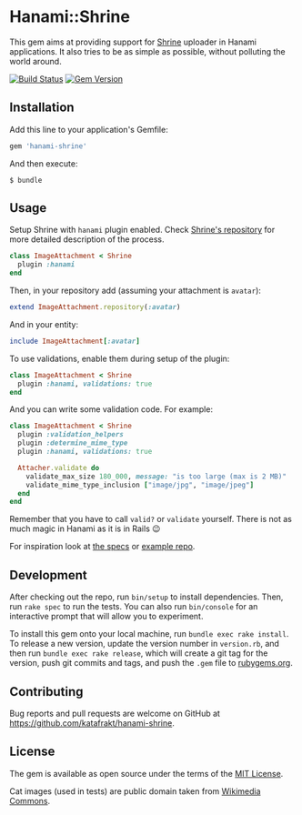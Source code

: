 # Hanami::Shrine

This gem aims at providing support for [Shrine](https://github.com/janko-m/shrine) uploader in Hanami applications. It also tries to be as simple as possible, without polluting the world around.

[![Build Status](https://travis-ci.org/katafrakt/hanami-shrine.svg)](https://travis-ci.org/katafrakt/hanami-shrine)
[![Gem Version](https://badge.fury.io/rb/hanami-shrine.svg)](https://badge.fury.io/rb/hanami-shrine)

## Installation

Add this line to your application's Gemfile:

```ruby
gem 'hanami-shrine'
```

And then execute:

    $ bundle

## Usage

Setup Shrine with `hanami` plugin enabled. Check [Shrine's repository](https://github.com/janko-m/shrine) for more detailed description of the process.

```ruby
class ImageAttachment < Shrine
  plugin :hanami
end
```

Then, in your repository add (assuming your attachment is `avatar`):

```ruby
extend ImageAttachment.repository(:avatar)
```

And in your entity:

```ruby
include ImageAttachment[:avatar]
```

To use validations, enable them during setup of the plugin:

```ruby
class ImageAttachment < Shrine
  plugin :hanami, validations: true
end
```

And you can write some validation code. For example:

```ruby
class ImageAttachment < Shrine
  plugin :validation_helpers
  plugin :determine_mime_type
  plugin :hanami, validations: true

  Attacher.validate do
    validate_max_size 180_000, message: "is too large (max is 2 MB)"
    validate_mime_type_inclusion ["image/jpg", "image/jpeg"]
  end
end
```

Remember that you have to call `valid?` or `validate` yourself. There is not as much magic in Hanami as it is in Rails :wink:

For inspiration look at [the specs](https://github.com/katafrakt/hanami-shrine/tree/master/spec/hanami) or [example repo](https://github.com/katafrakt/hanami-shrine-example).

## Development

After checking out the repo, run `bin/setup` to install dependencies. Then, run `rake spec` to run the tests. You can also run `bin/console` for an interactive prompt that will allow you to experiment.

To install this gem onto your local machine, run `bundle exec rake install`. To release a new version, update the version number in `version.rb`, and then run `bundle exec rake release`, which will create a git tag for the version, push git commits and tags, and push the `.gem` file to [rubygems.org](https://rubygems.org).

## Contributing

Bug reports and pull requests are welcome on GitHub at https://github.com/katafrakt/hanami-shrine.


## License

The gem is available as open source under the terms of the [MIT License](http://opensource.org/licenses/MIT).

Cat images (used in tests) are public domain taken from [Wikimedia Commons](http://commons.wikimedia.org).
